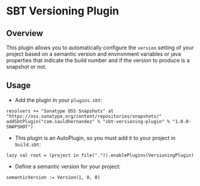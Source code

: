 # SBT Versioning Plugin

## Overview

This plugin allows you to automatically configure the `version` setting of your project based on a semantic version and
environment variables or java properties that indicate the build number and if the version to produce is a snapshot or not.

## Usage

- Add the plugin in your `plugins.sbt`:

```
resolvers += "Sonatype OSS Snapshots" at "https://oss.sonatype.org/content/repositories/snapshots/"
addSbtPlugin("com.sauldhernandez" % "sbt-versioning-plugin" % "1.0.0-SNAPSHOT")
```

- This plugin is an AutoPlugin, so you must add it to your project in `build.sbt`:

```
lazy val root = (project in file(".")).enablePlugins(VersioningPlugin)
```

- Define a semantic version for your project:

```
semanticVersion := Version(1, 0, 0)
```
